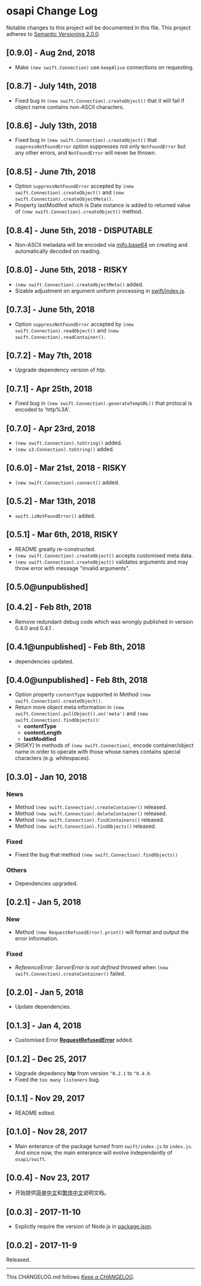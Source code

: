 #   osapi Change Log

Notable changes to this project will be documented in this file. This project adheres to [Semantic Versioning 2.0.0](http://semver.org/).

##	[0.9.0] - Aug 2nd, 2018

*	Make `(new swift.Connection)` use `keepAlive` connections on requesting.

##	[0.8.7] - July 14th, 2018

*	Fixed bug in `(new swift.Connection).createObject()` that it will fail if object name contains non-ASCII characters.

##	[0.8.6] - July 13th, 2018

*	Fixed bug in `(new swift.Connection).createObject()` that `suppressNotFoundError` option suppresses not only `NotFoundError` but any other errors, and `NotFoundError` will never be thrown.

##	[0.8.5] - June 7th, 2018

*	Option `suppressNotFoundError` accepted by `(new swift.Connection).createObject()` and `(new swift.Connection).createObjectMeta()`. 
*	Property lastModifed which is Date instance is added to returned value of `(new swift.Connection).createObject()` method.

##	[0.8.4] - June 5th, 2018 - DISPUTABLE

*	Non-ASCII metadata will be encoded via [mifo.base64](https://www.npmjs.com/package/mifo) on creating and automatically decoded on reading.

##	[0.8.0] - June 5th, 2018 - RISKY

*	`(new swift.Connection).createObjectMeta()` added.
*	Sizable adjustment on argument uniform processing in [swift/index.js](./swift/index.js).

##	[0.7.3] - June 5th, 2018

*	Option `suppressNotFoundError` accepted by `(new swift.Connection).readObject()` and `(new swift.Connection).readContainer()`. 

##	[0.7.2] - May 7th, 2018

*	Upgrade dependency version of *htp*.

##	[0.7.1] - Apr 25th, 2018

*	Fixed bug in `(new swift.Connection).generateTempURL()` that protocal is encoded to 'http%3A'. 

##	[0.7.0] - Apr 23rd, 2018

*	`(new swift.Connection).toString()` added.
*	`(new s3.Connection).toString()` added.

##	[0.6.0] - Mar 21st, 2018 - RISKY

*	`(new swift.Connection).connect()` added.

##	[0.5.2] - Mar 13th, 2018

*	`swift.isNotFoundError()` added.

##	[0.5.1] - Mar 6th, 2018, RISKY

*	README greatly re-constructed.
*	`(new swift.Connection).createObject()` accepts customised meta data.
*	`(new swift.Connection).createObject()` validates arguments and may throw error with message "invalid arguments".

##	[0.5.0@unpublished]

##	[0.4.2] - Feb 8th, 2018

*	Remove redundant debug code which was wrongly published in version 0.4.0 and 0.4.1 .

##	[0.4.1@unpublished] - Feb 8th, 2018

*	dependencies updated.

##	[0.4.0@unpublished] - Feb 8th, 2018

*	Option property `contentType` supported in Method `(new swift.Connection).createObject()`.
*	Return more object meta information in `(new swift.Connection).pullObject().on('meta')` and `(new swift.Connection).findObjects()`:
	-	__contentType__
	-	__contentLength__
	-	__lastModified__
*	[RISKY] In methods of `(new swift.Connection)`, encode container/object name in order to operate with those whose names contains special characters (e.g. whitespaces).

##	[0.3.0] - Jan 10, 2018

###	News

*	Method `(new swift.Connection).createContainer()` released.
*	Method `(new swift.Connection).deleteContainer()` released.
*	Method `(new swift.Connection).findContainers()` released.
*	Method `(new swift.Connection).findObjects()` released.

###	Fixed

*	Fixed the bug that method `(new swift.Connection).findObjects()`

###	Others

*	Dependencies upgraded.

##	[0.2.1] - Jan 5, 2018

###	New

*	Method `(new RequestRefusedError).print()` will format and output the error information.

###	Fixed

*	*ReferenceError: ServerError is not defined* throwed when `(new swift.Connection).createContainer()` failed.

##	[0.2.0] - Jan 5, 2018

*	Update dependencies.

##	[0.1.3] - Jan 4, 2018

*	Customised Error [__RequestRefusedError__](./README.md#customised-error) added.

##	[0.1.2] - Dec 25, 2017

*	Upgrade depedency __htp__ from version `^0.2.1` to `^0.4.0`.
*	Fixed the `too many listeners` bug.

##  [0.1.1] - Nov 29, 2017

*   README edited.

##  [0.1.0] - Nov 28, 2017

*   Main enterance of the package turned from `swift/index.js` to `index.js`. And since now, the main enterance will evolve independently of `osapi/swift`.

##  [0.0.4] - Nov 23, 2017

*   开始提供[简单中文](./README.zh_CN.md)和[繁体中文](./README.zh_TW.md)说明文档。

##  [0.0.3] - 2017-11-10

*   Explictly require the version of Node.js in [package.json](./package.json).

##	[0.0.2] - 2017-11-9

Released.

---
This CHANGELOG.md follows [*Keep a CHANGELOG*](http://keepachangelog.com/).

